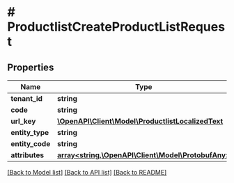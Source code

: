 # # ProductlistCreateProductListRequest


## Properties 


Name | Type | Description | Notes
------------ | ------------- | ------------- | -------------
**tenant_id**| **string** |   | [optional]
**code**| **string** |   | [optional]
**url_key**| [**\OpenAPI\Client\Model\ProductlistLocalizedText**](ProductlistLocalizedText.md) |   | [optional]
**entity_type**| **string** |   | [optional]
**entity_code**| **string** |   | [optional]
**attributes**| [**array<string,\OpenAPI\Client\Model\ProtobufAny>**](ProtobufAny.md) |   | [optional]


[[Back to Model list]](../../README.md#models) [[Back to API list]](../../README.md#endpoints) [[Back to README]](../../README.md)

